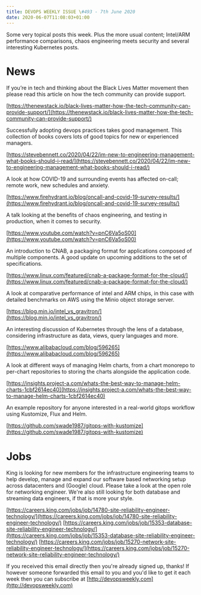 ```yaml
---
title: DEVOPS WEEKLY ISSUE \#493 - 7th June 2020 
date: 2020-06-07T11:08:03+01:00
---
```


Some very topical posts this week. Plus the more usual content; Intel/ARM performance comparisons, chaos engineering meets security and several interesting Kubernetes posts.


News
====

If you’re in tech and thinking about the Black Lives Matter movement then please read this article on how the tech community can provide support.

[https://thenewstack.io/black-lives-matter-how-the-tech-community-can-provide-support/](https://thenewstack.io/black-lives-matter-how-the-tech-community-can-provide-support/)


Successfully adopting devops practices takes good management. This collection of books covers lots of good topics for new or experienced managers.

[https://stevebennett.co/2020/04/22/im-new-to-engineering-management-what-books-should-i-read/](https://stevebennett.co/2020/04/22/im-new-to-engineering-management-what-books-should-i-read/)


A look at how COVID-19 and surrounding events has affected on-call; remote work, new schedules and anxiety.

[https://www.firehydrant.io/blog/oncall-and-covid-19-survey-results/](https://www.firehydrant.io/blog/oncall-and-covid-19-survey-results/)


A talk looking at the benefits of chaos engineering, and testing in production, when it comes to security.

[https://www.youtube.com/watch?v=pnC6Va5oS00](https://www.youtube.com/watch?v=pnC6Va5oS00)


An introduction to CNAB, a packaging format for applications composed of multiple components. A good update on upcoming additions to the set of specifications.

[https://www.linux.com/featured/cnab-a-package-format-for-the-cloud/](https://www.linux.com/featured/cnab-a-package-format-for-the-cloud/)


A look at comparative performance of intel and ARM chips, in this case with detailed benchmarks on AWS using the Minio object storage server.

[https://blog.min.io/intel_vs_gravitron/](https://blog.min.io/intel_vs_gravitron/)


An interesting discussion of Kubernetes through the lens of a database, considering infrastructure as data, views, query languages and more.

[https://www.alibabacloud.com/blog/596265](https://www.alibabacloud.com/blog/596265)


A look at different ways of managing Helm charts, from a chart monorepo to per-chart repositories to storing the charts alongside the application code.

[https://insights.project-a.com/whats-the-best-way-to-manage-helm-charts-1cbf2614ec40](https://insights.project-a.com/whats-the-best-way-to-manage-helm-charts-1cbf2614ec40)


An example repository for anyone interested in a real-world gitops workflow using Kustomize, Flux and Helm.

[https://github.com/swade1987/gitops-with-kustomize](https://github.com/swade1987/gitops-with-kustomize)


Jobs
====

King is looking for new members for the infrastructure engineering teams to help develop, manage and expand our software based networking setup across datacenters and (Google) cloud. Please take a look at the open role for networking engineer. We're also still looking for both database and streaming data engineers, if that is more your style.

[https://careers.king.com/jobs/job/14780-site-reliability-engineer-technology/](https://careers.king.com/jobs/job/14780-site-reliability-engineer-technology/)
[https://careers.king.com/jobs/job/15353-database-site-reliability-engineer-technology/](https://careers.king.com/jobs/job/15353-database-site-reliability-engineer-technology/)
[https://careers.king.com/jobs/job/15270-network-site-reliability-engineer-technology/](https://careers.king.com/jobs/job/15270-network-site-reliability-engineer-technology/)



If you received this email directly then you're already signed up, thanks! If however someone forwarded this email to you and you'd like to get it each week then you can subscribe at [http://devopsweekly.com](http://devopsweekly.com)

